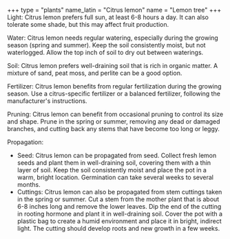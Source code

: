+++
type            = "plants"
name_latin      = "Citrus lemon"
name            = "Lemon tree"
+++
Light: Citrus lemon prefers full sun, at least 6-8 hours a day. It can also tolerate some shade, but this may affect fruit production.

Water: Citrus lemon needs regular watering, especially during the growing season (spring and summer). Keep the soil consistently moist, but not waterlogged. Allow the top inch of soil to dry out between waterings.

Soil: Citrus lemon prefers well-draining soil that is rich in organic matter. A mixture of sand, peat moss, and perlite can be a good option.

Fertilizer: Citrus lemon benefits from regular fertilization during the growing season. Use a citrus-specific fertilizer or a balanced fertilizer, following the manufacturer's instructions.

Pruning: Citrus lemon can benefit from occasional pruning to control its size and shape. Prune in the spring or summer, removing any dead or damaged branches, and cutting back any stems that have become too long or leggy.

Propagation:
* Seed: Citrus lemon can be propagated from seed. Collect fresh lemon seeds and plant them in well-draining soil, covering them with a thin layer of soil. Keep the soil consistently moist and place the pot in a warm, bright location. Germination can take several weeks to several months.
* Cuttings: Citrus lemon can also be propagated from stem cuttings taken in the spring or summer. Cut a stem from the mother plant that is about 6-8 inches long and remove the lower leaves. Dip the end of the cutting in rooting hormone and plant it in well-draining soil. Cover the pot with a plastic bag to create a humid environment and place it in bright, indirect light. The cutting should develop roots and new growth in a few weeks.
